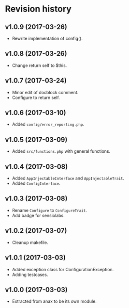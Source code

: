 Revision history
=================================

v1.0.9 (2017-03-26)
---------------------------------

* Rewrite implementation of config().


v1.0.8 (2017-03-26)
---------------------------------

* Change return self to $this.


v1.0.7 (2017-03-24)
---------------------------------

* Minor edit of docblock comment.
* Configure to return self.


v1.0.6 (2017-03-10)
---------------------------------

* Added `config/error_reporting.php`.


v1.0.5 (2017-03-09)
---------------------------------

* Added `src/functions.php` with general functions.


v1.0.4 (2017-03-08)
---------------------------------

* Added `AppInjectableInterface` and `AppInjectableTrait`.
* Added `ConfigInterface`.


v1.0.3 (2017-03-08)
---------------------------------

* Rename `Configure` to `ConfigureTrait`.
* Add badge for sensiolabs.


v1.0.2 (2017-03-07)
---------------------------------

* Cleanup makefile.


v1.0.1 (2017-03-03)
---------------------------------

* Added exception class for ConfigurationException.
* Adding testcases.


v1.0.0 (2017-03-03)
---------------------------------

* Extracted from anax to be its own module.
